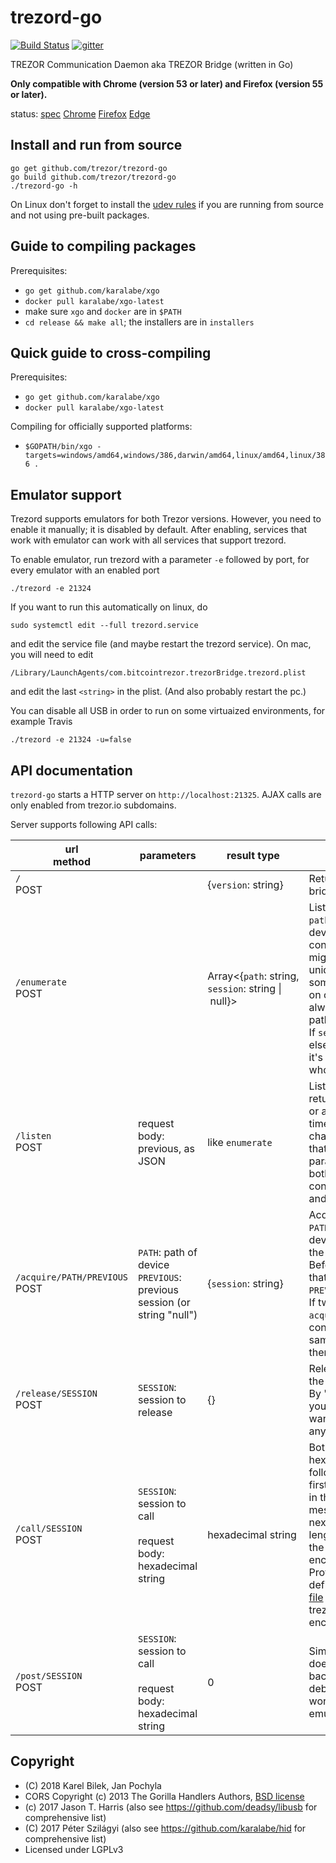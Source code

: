 # trezord-go

[![Build Status](https://travis-ci.org/trezor/trezord-go.svg?branch=master)](https://travis-ci.org/trezor/trezord-go) [![gitter](https://badges.gitter.im/trezor/community.svg)](https://gitter.im/trezor/community)

TREZOR Communication Daemon aka TREZOR Bridge (written in Go)

**Only compatible with Chrome (version 53 or later) and Firefox (version 55 or later).**

status: [spec](https://w3c.github.io/webappsec-secure-contexts/#is-origin-trustworthy) [Chrome](https://bugs.chromium.org/p/chromium/issues/detail?id=607878) [Firefox](https://bugzilla.mozilla.org/show_bug.cgi?id=903966) [Edge](https://developer.microsoft.com/en-us/microsoft-edge/platform/issues/11963735/)

## Install and run from source

```
go get github.com/trezor/trezord-go
go build github.com/trezor/trezord-go
./trezord-go -h
```

On Linux don't forget to install the [udev rules](https://github.com/trezor/trezor-common/blob/master/udev/51-trezor.rules) if you are running from source and not using pre-built packages.

## Guide to compiling packages

Prerequisites:

* `go get github.com/karalabe/xgo`
* `docker pull karalabe/xgo-latest`
* make sure `xgo` and `docker` are in `$PATH`
* `cd release && make all`; the installers are in `installers`

## Quick guide to cross-compiling

Prerequisites:

* `go get github.com/karalabe/xgo`
* `docker pull karalabe/xgo-latest`

Compiling for officially supported platforms:

* `$GOPATH/bin/xgo -targets=windows/amd64,windows/386,darwin/amd64,linux/amd64,linux/386 .`

## Emulator support

Trezord supports emulators for both Trezor versions. However, you need to enable it manually; it is disabled by default. After enabling, services that work with emulator can work with all services that support trezord.

To enable emulator, run trezord with a parameter `-e` followed by port, for every emulator with an enabled port

`./trezord -e 21324`

If you want to run this automatically on linux, do

`sudo systemctl edit --full trezord.service`

and edit the service file (and maybe restart the trezord service). On mac, you will need to edit

`/Library/LaunchAgents/com.bitcointrezor.trezorBridge.trezord.plist`

and edit the last `<string>` in the plist. (And also probably restart the pc.)

You can disable all USB in order to run on some virtuaized environments, for example Travis

`./trezord -e 21324 -u=false`

## API documentation

`trezord-go` starts a HTTP server on `http://localhost:21325`. AJAX calls are only enabled from trezor.io subdomains.

Server supports following API calls:

| url <br> method | parameters | result type | description |
|-------------|------------|-------------|-------------|
| `/` <br> POST | | {`version`:&nbsp;string} | Returns current version of bridge |
| `/enumerate` <br> POST | | Array&lt;{`path`:&nbsp;string, <br>`session`:&nbsp;string&nbsp;&#124;&nbsp;null}&gt; | Lists devices.<br>`path` uniquely defines device between more connected devices. It might or might not be unique over time; on some platform it changes, on others given USB port always returns the same path.<br>If `session` is null, nobody else is using the device; if it's string, it identifies who is using it. |
| `/listen` <br> POST | request body: previous, as JSON | like `enumerate` | Listen to changes and returns either on change or after 30 second timeout. Compares change from `previous` that is sent as a parameter. "Change" is both connecting/disconnecting and session change. |
| `/acquire/PATH/PREVIOUS` <br> POST | `PATH`: path of device<br>`PREVIOUS`: previous session (or string "null") | {`session`:&nbsp;string} | Acquires the device at `PATH`. By "acquiring" the device, you are claiming the device for yourself.<br>Before acquiring, checks that the current session is `PREVIOUS`.<br>If two applications call `acquire` on a newly connected device at the same time, only one of them succeed. |
| `/release/SESSION`<br>POST | `SESSION`: session to release | {} | Releases the device with the given session.<br>By "releasing" the device, you claim that you don't want to use the device anymore. |
| `/call/SESSION`<br>POST | `SESSION`: session to call<br><br>request body: hexadecimal string | hexadecimal string | Both input and output are hexadecimal, encoded in following way:<br>first 2 bytes (4 characters in the hexadecimal) is the message type<br>next 4 bytes (8 in hex) is length of the data<br>the rest is the actual encoded protobuf data.<br>Protobuf messages are defined in [this protobuf file](https://github.com/trezor/trezor-common/blob/master/protob/messages.proto) and the app, calling trezord, should encode/decode it itself. |
| `/post/SESSION`<br>POST | `SESSION`: session to call<br><br>request body: hexadecimal string | 0 | Similar to `call`, just doesn't read response back. Usable mainly for debug link, currently working only with emulator. |

## Copyright

* (C) 2018 Karel Bilek, Jan Pochyla
* CORS Copyright (c) 2013 The Gorilla Handlers Authors, [BSD license](https://github.com/gorilla/handlers/blob/master/LICENSE)
* (c) 2017 Jason T. Harris (also see https://github.com/deadsy/libusb for comprehensive list)
* (C) 2017 Péter Szilágyi (also see https://github.com/karalabe/hid for comprehensive list)
* Licensed under LGPLv3
